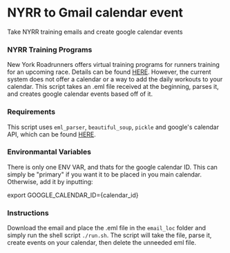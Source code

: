 # NYRR to Gmail calendar event
Take NYRR training emails and create google calendar events

### NYRR Training Programs
New York Roadrunners offers virtual training programs for runners training 
for an upcoming race. Details can be found [HERE](https://www.nyrr.org/train/virtual-training). 
However, the current system does not offer a calendar or a way to add the daily workouts to your calendar. 
This script takes an .eml file received at the beginning, parses it, and creates google calendar events 
based off of it.

### Requirements
This script uses `eml_parser`, `beautiful_soup`, `pickle` and google's calendar API, which can be found [HERE](https://developers.google.com/calendar).

### Environmantal Variables
There is only one ENV VAR, and thats for the google calendar ID. This can simply be "primary" if you want it to be 
placed in you main calendar. Otherwise, add it by inputting:

export GOOGLE_CALENDAR_ID={calendar_id}

### Instructions
Download the email and place the .eml file in the `email_loc` folder and simply run the shell script `./run.sh`. The 
script will take the file, parse it, create events on your calendar, then delete the unneeded eml file.




